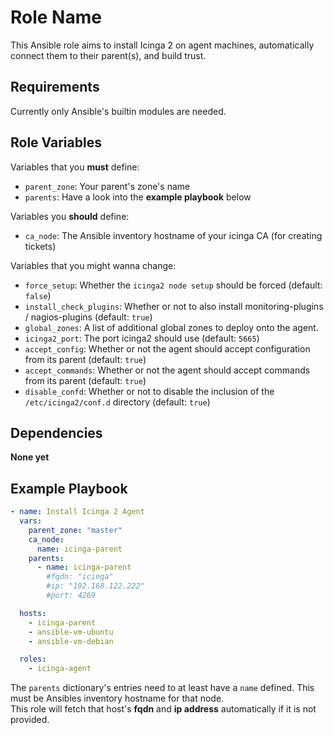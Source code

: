 Role Name
=========

This Ansible role aims to install Icinga 2 on agent machines, automatically connect them to their parent(s), and build trust.

Requirements
------------

Currently only Ansible's builtin modules are needed.

Role Variables
--------------

Variables that you **must** define:

- `parent_zone`: Your parent's zone's name
- `parents`: Have a look into the **example playbook** below

Variables you **should** define:

- `ca_node`: The Ansible inventory hostname of your icinga CA (for creating tickets)

Variables that you might wanna change:  

- `force_setup`: Whether the `icinga2 node setup` should be forced (default: `false`)
- `install_check_plugins`: Whether or not to also install monitoring-plugins / nagios-plugins (default: `true`)
- `global_zones`: A list of additional global zones to deploy onto the agent.
- `icinga2_port`: The port icinga2 should use (default: `5665`)
- `accept_config`: Whether or not the agent should accept configuration from its parent (default: `true`)
- `accept_commands`: Whether or not the agent should accept commands from its parent (default: `true`)
- `disable_confd`: Whether or not to disable the inclusion of the `/etc/icinga2/conf.d` directory (default: `true`)

Dependencies
------------

**None yet**

Example Playbook
----------------

```yml
- name: Install Icinga 2 Agent
  vars:
    parent_zone: "master"
    ca_node:
      name: icinga-parent
    parents:
      - name: icinga-parent
        #fqdn: "icinga"
        #ip: "192.168.122.222"
        #port: 4269

  hosts:
    - icinga-parent
    - ansible-vm-ubuntu
    - ansible-vm-debian

  roles:
    - icinga-agent
```

The `parents` dictionary's entries need to at least have a `name` defined. This must be Ansibles inventory hostname for that node.  
This role will fetch that host's **fqdn** and **ip address** automatically if it is not provided.  

